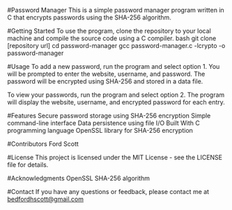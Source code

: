 #Password Manager
This is a simple password manager program written in C that encrypts passwords using the SHA-256 algorithm.

#Getting Started
To use the program, clone the repository to your local machine and compile the source code using a C compiler.
bash
git clone [repository url]
cd password-manager
gcc password-manager.c -lcrypto -o password-manager

#Usage
To add a new password, run the program and select option 1. You will be prompted to enter the website, username, and password. The password will be encrypted using SHA-256 and stored in a data file.

To view your passwords, run the program and select option 2. The program will display the website, username, and encrypted password for each entry.

#Features
Secure password storage using SHA-256 encryption
Simple command-line interface
Data persistence using file I/O
Built With
C programming language
OpenSSL library for SHA-256 encryption

#Contributors
Ford Scott

#License
This project is licensed under the MIT License - see the LICENSE file for details.

#Acknowledgments
OpenSSL
SHA-256 algorithm

#Contact
If you have any questions or feedback, please contact me at bedfordhscott@gmail.com
